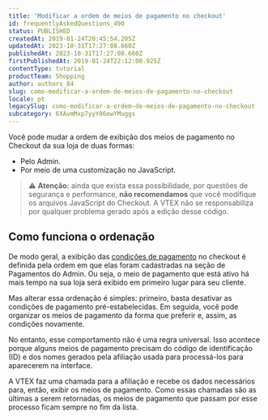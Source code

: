 ```yaml
---
title: 'Modificar a ordem de meios de pagamento no checkout'
id: frequentlyAskedQuestions_490
status: PUBLISHED
createdAt: 2019-01-24T20:45:54.205Z
updatedAt: 2023-10-31T17:27:08.660Z
publishedAt: 2023-10-31T17:27:08.660Z
firstPublishedAt: 2019-01-24T22:12:00.925Z
contentType: tutorial
productTeam: Shopping
author: authors_84
slug: como-modificar-a-ordem-de-meios-de-pagamento-no-checkout
locale: pt
legacySlug: como-modificar-a-ordem-de-meios-de-pagamento-no-checkout
subcategory: 6XAvmMxp7yyY06ewYMuggs
---
```


Você pode mudar a ordem de exibição dos meios de pagamento no Checkout da sua loja de duas formas: 
- Pelo Admin.
- Por meio de uma customização no JavaScript. 

>⚠️ **Atenção:** ainda que exista essa possibilidade, por questões de segurança e performance, **não recomendamos** que você modifique os arquivos JavaScript do Checkout. A VTEX não se responsabiliza por qualquer problema gerado após a edição desse código.

## Como funciona o ordenação

De modo geral, a exibição das [condições de pagamento](/pt/tutorial/condicoes-de-pagamento) no checkout é definida pela ordem em que elas foram cadastradas na seção de Pagamentos do Admin. Ou seja, o meio de pagamento que está ativo há mais tempo na sua loja será exibido em primeiro lugar para seu cliente.

Mas alterar essa ordenação é simples: primeiro, basta desativar as condições de pagamento pré-estabelecidas. Em seguida, você pode organizar os meios de pagamento da forma que preferir e, assim, as condições novamente.    

No entanto, esse comportamento não é uma regra universal. Isso acontece porque alguns meios de pagamento precisam do código de identificação (ID) e dos nomes gerados pela afiliação usada para processá-los para aparecerem na interface.

A VTEX faz uma chamada para a afiliação e recebe os dados necessários para, então, exibir os meios de pagamento. Como essas chamadas são as últimas a serem retornadas, os meios de pagamento que passam por esse processo ficam sempre no fim da lista.
